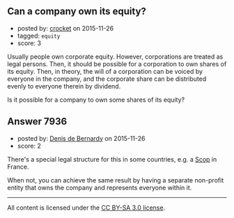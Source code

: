 ## Can a company own its equity?

- posted by: [crocket](https://stackexchange.com/users/2408284/crocket) on 2015-11-26
- tagged: `equity`
- score: 3

Usually people own corporate equity. However, corporations are treated as legal persons. Then, it should be possible for a corporation to own shares of its equity. Then, in theory, the will of a corporation can be voiced by everyone in the company, and the corporate share can be distributed evenly to everyone therein by dividend.

Is it possible for a company to own some shares of its equity?


## Answer 7936

- posted by: [Denis de Bernardy](https://stackexchange.com/users/182468/denis-de-bernardy) on 2015-11-26
- score: 2

There's a special legal structure for this in some countries, e.g. a [Scop](http://www.alternatives-economiques.fr/scop--societe-cooperative-ouvriere-de-production--_fr_art_223_31332.html) in France.

When not, you can achieve the same result by having a separate non-profit entity that owns the company and represents everyone within it.



---

All content is licensed under the [CC BY-SA 3.0 license](https://creativecommons.org/licenses/by-sa/3.0/).
